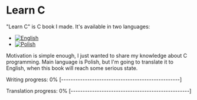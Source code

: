 # Learn C

"Learn C" is C book I made. It's available in two languages:
 * [![English](https://github.com/kspalaiologos/markdown-here/raw/master/common/english.bmp "English")](English)
 * [![Polish](https://github.com/kspalaiologos/markdown-here/raw/master/common/polish.bmp "Polish")](Polish)
 
Motivation is simple enough, I just wanted to share my knowledge about C programming.
Main language is Polish, but I'm going to translate it to English, when this book will reach some serious state.

Writing progress: 0% [--------------------------------------------------]

Translation progress: 0% [--------------------------------------------------]
